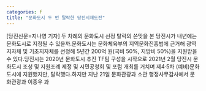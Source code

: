 ```yaml
---
categories: f
title: "문화도시 두 번 탈락한 당진시재도전"
---
```

[당진신문=지나영 기자] 두 차례의 문화도시 선정 탈락의 쓴맛을 본 당진시가 내년에는 문화도시로 지정될 수 있을까.문화도시는 문화체육부의 지역문화진흥법에 근거해 광역지자체 및 기초지자체를 선정해 5년간 200억 원(국비 50%, 지방비 50%)을 지원받을 수 있다.당진시는 2020년 문화도시 추진 TF팀 구성을 시작으로 2021년 2월 당진시 문화도시 조성 및 지원조례 제정 및 시민공청회 및 포럼 개최를 거치며 제4·5차 (예비)문화도시에 지원했지만, 탈락했다.하지만 지난 21일 문화관광과 소관 행정사무감사에서 문화관광과 이종우 과
